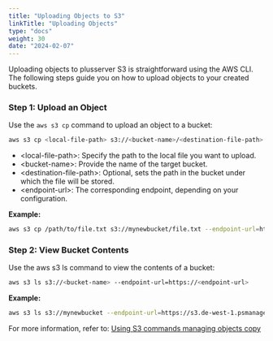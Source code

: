 ```yaml
---
title: "Uploading Objects to S3"
linkTitle: "Uploading Objects"
type: "docs"
weight: 30
date: "2024-02-07"
---
```

Uploading objects to plusserver S3 is straightforward using the AWS CLI. The following steps guide you on how to upload objects to your created buckets.

### Step 1: Upload an Object

Use the `aws s3 cp` command to upload an object to a bucket:
```bash
aws s3 cp <local-file-path> s3://<bucket-name>/<destination-file-path> --endpoint-url=https://<endpoint-url>
````
* \<local-file-path>: Specify the path to the local file you want to upload.
* \<bucket-name>: Provide the name of the target bucket.
* \<destination-file-path>: Optional, sets the path in the bucket under which the file will be stored.
* \<endpoint-url>: The corresponding endpoint, depending on your configuration.

**Example:**
```bash
aws s3 cp /path/to/file.txt s3://mynewbucket/file.txt --endpoint-url=https://s3.de-west-1.psmanaged.com
```
### Step 2: View Bucket Contents

Use the aws s3 ls command to view the contents of a bucket:
```bash
aws s3 ls s3://<bucket-name> --endpoint-url=https://<endpoint-url>
```
**Example:**
```bash
aws s3 ls s3://mynewbucket --endpoint-url=https://s3.de-west-1.psmanaged.com
```
For more information, refer to: [Using S3 commands managing objects copy](https://docs.aws.amazon.com/cli/latest/userguide/cli-services-s3-commands.html#using-s3-commands-managing-objects-copy)
